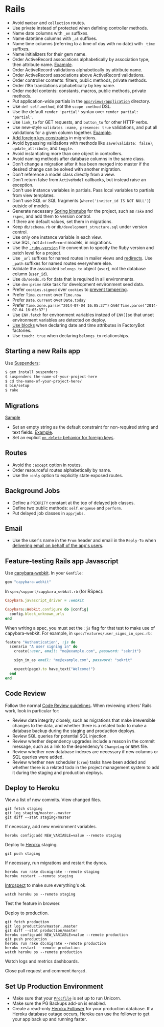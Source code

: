 # Rails

- Avoid `member` and `collection` routes.
- Use private instead of protected when defining controller methods.
- Name date columns with `_on` suffixes.
- Name datetime columns with `_at` suffixes.
- Name time columns (referring to a time of day with no date) with `_time` suffixes.
- Name initializers for their gem name.
- Order ActiveRecord associations alphabetically by association type, then attribute name.
  [Example][order-associations].
- Order ActiveRecord validations alphabetically by attribute name.
- Order ActiveRecord associations above ActiveRecord validations.
- Order controller contents: filters, public methods, private methods.
- Order i18n translations alphabetically by key name.
- Order model contents: constants, macros, public methods, private methods.
- Put application-wide partials in the [`app/views/application`] directory.
- Use `def self.method`, not the `scope :method` DSL.
- Use the default `render 'partial'` syntax over `render partial: 'partial'`.
- Use `link_to` for GET requests, and `button_to` for other HTTP verbs.
- Use new-style `validates :name, presence: true` validations, and put all validations for a given column together.
  [Example][validations].
- [Add foreign key constraints][fkey] in migrations.
- Avoid bypassing validations with methods like `save(validate: false)`, `update_attribute`, and `toggle`.
- Avoid instantiating more than one object in controllers.
- Avoid naming methods after database columns in the same class.
- Don't change a migration after it has been merged into master if the desired change can be solved with another
  migration.
- Don't reference a model class directly from a view.
- Don't return false from `ActiveModel` callbacks, but instead raise an exception.
- Don't use instance variables in partials. Pass local variables to partials from view templates.
- Don't use SQL or SQL fragments (`where('inviter_id IS NOT NULL')`) outside of models.
- Generate necessary [Spring binstubs] for the project, such as `rake` and `rspec`, and add them to version control.
- If there are default values, set them in migrations.
- Keep `db/schema.rb` or `db/development_structure.sql` under version control.
- Use only one instance variable in each view.
- Use SQL, not `ActiveRecord` models, in migrations.
- Use the [`.ruby-version`] file convention to specify the Ruby version and patch level for a project.
- Use `_url` suffixes for named routes in mailer views and [redirects]. Use `_path` suffixes for named routes everywhere
  else.
- Validate the associated `belongs_to` object (`user`), not the database column (`user_id`).
- Use `db/seeds.rb` for data that is required in all environments.
- Use `dev:prime` rake task for development environment seed data.
- Prefer `cookies.signed` over `cookies` to [prevent tampering].
- Prefer `Time.current` over `Time.now`
- Prefer `Date.current` over `Date.today`
- Prefer `Time.zone.parse("2014-07-04 16:05:37")` over `Time.parse("2014-07-04 16:05:37")`
- Use `ENV.fetch` for environment variables instead of `ENV[]`so that unset environment variables are detected on
  deploy.
- [Use blocks][date-block] when declaring date and time attributes in FactoryBot factories.
- Use `touch: true` when declaring `belongs_to` relationships.

[date-block]: /ruby/sample_2.rb#L10
[fkey]: http://robots.thoughtbot.com/referential-integrity-with-foreign-keys
[`.ruby-version`]: https://gist.github.com/fnichol/1912050
[redirects]: http://www.w3.org/Protocols/rfc2616/rfc2616-sec14.html#sec14.30
[spring binstubs]: https://github.com/sstephenson/rbenv/wiki/Understanding-binstubs
[prevent tampering]: http://blog.bigbinary.com/2013/03/19/cookies-on-rails.html
[class constant in association]: /rails/sample.rb
[order-associations]: /rails/sample.rb#L2-L4
[validations]: /rails/sample.rb#L6
[`app/views/application`]: http://railscasts.com/episodes/269-template-inheritance

## Starting a new Rails app

Use [Suspenders][suspenders]:

```sh
$ gem install suspenders
$ suspenders the-name-of-your-project-here
$ cd the-name-of-your-project-here/
$ bin/setup
$ rake
```

[suspenders]: https://github.com/thoughtbot/suspenders

## Migrations

[Sample](migration.rb)

- Set an empty string as the default constraint for non-required string and text fields. [Example][default example].
- Set an explicit [`on_delete` behavior for foreign keys][add_foreign_key].

[default example]: migration.rb#L6
[add_foreign_key]:
  http://api.rubyonrails.org/classes/ActiveRecord/ConnectionAdapters/SchemaStatements.html#method-i-add_foreign_key

## Routes

- Avoid the `:except` option in routes.
- Order resourceful routes alphabetically by name.
- Use the `:only` option to explicitly state exposed routes.

## Background Jobs

- Define a `PRIORITY` constant at the top of delayed job classes.
- Define two public methods: `self.enqueue` and `perform`.
- Put delayed job classes in `app/jobs`.

## Email

- Use the user's name in the `From` header and email in the `Reply-To` when [delivering email on behalf of the app's
  users].

[delivering email on behalf of the app's users]:
  http://robots.thoughtbot.com/post/3215611590/recipe-delivering-email-on-behalf-of-users

## Feature-testing Rails app Javascript

Use [capybara-webkit][capybara-webkit]. In your `Gemfile`:

```ruby
gem "capybara-webkit"
```

In `spec/support/capybara_webkit.rb` (for RSpec):

```ruby
Capybara.javascript_driver = :webkit

Capybara::Webkit.configure do |config|
  config.block_unknown_urls
end
```

When writing a spec, you must set the `:js` flag for that test to make use of capybara-webkit. For example, in
`spec/features/user_signs_in_spec.rb`:

```ruby
feature "Authentication", :js do
  scenario "A user signing in" do
    create(:user, email: "me@example.com", password: "sekrit")

    sign_in_as email: "me@example.com", password: "sekrit"

    expect(page).to have_text("Welcome!")
  end
end
```

[capybara-webkit]: https://github.com/thoughtbot/capybara-webkit

## Code Review

Follow the normal [Code Review guidelines](/code-review/README.md). When reviewing others' Rails work, look in
particular for:

- Review data integrity closely, such as migrations that make irreversible changes to the data, and whether there is a
  related todo to make a database backup during the staging and production deploys.
- Review SQL queries for potential SQL injection.
- Review whether dependency upgrades include a reason in the commit message, such as a link to the dependency's
  `ChangeLog` or `NEWS` file.
- Review whether new database indexes are necessary if new columns or SQL queries were added.
- Review whether new scheduler (`cron`) tasks have been added and whether there is a related todo in the project
  management system to add it during the staging and production deploys.

## Deploy to Heroku

View a list of new commits. View changed files.

    git fetch staging
    git log staging/master..master
    git diff --stat staging/master

If necessary, add new environment variables.

    heroku config:add NEW_VARIABLE=value --remote staging

Deploy to [Heroku](https://devcenter.heroku.com/articles/quickstart) staging.

    git push staging

If necessary, run migrations and restart the dynos.

    heroku run rake db:migrate --remote staging
    heroku restart --remote staging

[Introspect] to make sure everything's ok.

    watch heroku ps --remote staging

Test the feature in browser.

Deploy to production.

    git fetch production
    git log production/master..master
    git diff --stat production/master
    heroku config:add NEW_VARIABLE=value --remote production
    git push production
    heroku run rake db:migrate --remote production
    heroku restart --remote production
    watch heroku ps --remote production

Watch logs and metrics dashboards.

Close pull request and comment `Merged.`

[introspect]: http://blog.heroku.com/archives/2011/6/24/the_new_heroku_3_visibility_introspection/

## Set Up Production Environment

- Make sure that your [`Procfile`] is set up to run Unicorn.
- Make sure the PG Backups add-on is enabled.
- Create a read-only [Heroku Follower] for your production database. If a Heroku database outage occurs, Heroku can use
  the follower to get your app back up and running faster.

[heroku follower]: https://devcenter.heroku.com/articles/improving-heroku-postgres-availability-with-followers
[`procfile`]: https://devcenter.heroku.com/articles/procfile
